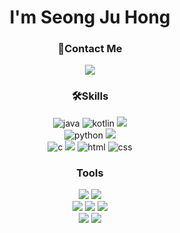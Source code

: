 <div align="center">
  <h1>I'm Seong Ju Hong</h1>
  <h3>📲Contact Me</h3>
    <a href="mailto:trre1827151@gmail.com">
      <img src="https://img.shields.io/badge/Gmail-d14836?style=flat-square&logo=Gmail&logoColor=white&link=trre1827151@gmail.com"/></a>
  <!-- skills  -->
  <h3>🛠️Skills</h3>
    <img src="https://img.shields.io/badge/Java-007396?style=flat-square&logo=Java&logoColor=white" alt="java" />
    <img src="https://img.shields.io/badge/Kotlin-007396?style=flat-square&logo=Kotlin&logoColor=white" alt="kotlin" />
    <img src="https://img.shields.io/badge/Spring-6DB33F?style=flat-square&logo=Spring&logoColor=white"/> <br>
    <img src="https://img.shields.io/badge/Python-3766AB?style=flat-square&logo=Python&logoColor=white" alt="python" />
    <img src="https://img.shields.io/badge/Django-092E20?style=flat-square&logo=Django&logoColor=white"/><br>
    <img src="https://img.shields.io/badge/C-A8B9CC?style=flat-square&logo=C&logoColor=white" alt="c"/>
    <img src="https://img.shields.io/badge/Linux-FCC624?style=flat-square&logo=Linux&logoColor=white"/>
    <img src="https://img.shields.io/badge/HTML-E34F26?style=flat-square&logo=HTML5&logoColor=white" alt="html"/>
    <img src="https://img.shields.io/badge/CSS-1572B6?style=flat-square&logo=CSS3&logoColor=white" alt="css"/>
  <!-- tools  -->
  <h3>Tools</h3>
    <img src="https://img.shields.io/badge/Visual Studio Code-007ACC?style=flat-square&logo=Visual Studio Code&logoColor=white"/> 
    <img src="https://img.shields.io/badge/Android Studio-3DDC84?style=flat-square&logo=Android Studio&logoColor=white"/> <br>
    <img src="https://img.shields.io/badge/GitHub-181717?style=flat-square&logo=GitHub&logoColor=white"/> 
    <img src="https://img.shields.io/badge/Figma-24E1E?style=flat-square&logo=Figma&logoColor=white"/>
    <img src="https://img.shields.io/badge/Slack-4A154B?style=flat-square&logo=Slack&logoColor=white"/><br>      
    <img src="https://img.shields.io/badge/MySQL-4479A1?style=flat-square&logo=MySQL&logoColor=white"/>
      <img src="https://img.shields.io/badge/Unity-000000?style=flat-square&logo=Unity&logoColor=white"/><br><br>

<!--
![Anurag's GitHub stats](https://github-readme-stats.vercel.app/api?username=Hszoo&show_icons=true&theme=radical) -->

